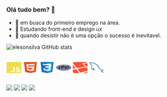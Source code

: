 ### Olá tudo bem? 👋

- 🔭 em busca do primeiro emprego na área.
- 🌱 Estudando front-end e design ux
- 💬 quando desistir não é uma opção o sucesso é inevitavel.

 ![elesonsilva GitHub stats](https://github-readme-stats.vercel.app/api?username=elesonsilva&show_icons=true&theme=dark)
 <div style="display: inline_block"><br>
  <img align="center" alt="eleson-Js" height="30" width="40" src="https://raw.githubusercontent.com/devicons/devicon/master/icons/javascript/javascript-plain.svg">
  <img align="center" alt="eleson-HTML" height="30" width="40" src="https://raw.githubusercontent.com/devicons/devicon/master/icons/html5/html5-original.svg">
  <img align="center" alt="eleson-CSS" height="30" width="40" src="https://raw.githubusercontent.com/devicons/devicon/master/icons/css3/css3-original.svg">
  <img align="center" alt="eleson-php" height="30" width="40" src="https://raw.githubusercontent.com/devicons/devicon/master/icons/php/php-original.svg">
  <img align="center" alt="eleson-laravel" height="30" width="40" src="https://raw.githubusercontent.com/devicons/devicon/master/icons/laravel/laravel-plain.svg">
  <img align="center" alt="eleson-musql" height="30" width="40" src="https://raw.githubusercontent.com/devicons/devicon/master/icons/mysql/mysql-original.svg">
</div>
  
  ##
<div> 
  <a href="#" target="_blank"><img src="https://img.shields.io/badge/-Instagram-%23E4405F?style=for-the-badge&logo=instagram&logoColor=white" target="_blank"></a> 
    <a href="#" target="_blank"><img src="https://img.shields.io/badge/-Facebook-%0d730d?style=for-the-badge&logo=facebook&logoColor=white" target="_blank"></a> 
  <a href = "mailto:#"><img src="https://img.shields.io/badge/-Gmail-%23333?style=for-the-badge&logo=gmail&logoColor=white" target="_blank"></a>
  <a href="https://www.linkedin.com/in/rafaella-ballerini-45875016a" target="_blank"><img src="https://img.shields.io/badge/-LinkedIn-%230077B5?style=for-the-badge&logo=linkedin&logoColor=white" target="_blank"></a> 
  
</div>


